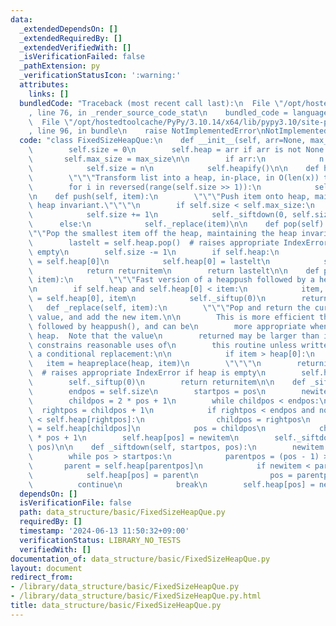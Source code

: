 ```yaml
---
data:
  _extendedDependsOn: []
  _extendedRequiredBy: []
  _extendedVerifiedWith: []
  _isVerificationFailed: false
  _pathExtension: py
  _verificationStatusIcon: ':warning:'
  attributes:
    links: []
  bundledCode: "Traceback (most recent call last):\n  File \"/opt/hostedtoolcache/PyPy/3.10.14/x64/lib/pypy3.10/site-packages/onlinejudge_verify/documentation/build.py\"\
    , line 76, in _render_source_code_stat\n    bundled_code = language.bundle(\n\
    \  File \"/opt/hostedtoolcache/PyPy/3.10.14/x64/lib/pypy3.10/site-packages/onlinejudge_verify/languages/python.py\"\
    , line 96, in bundle\n    raise NotImplementedError\nNotImplementedError\n"
  code: "class FixedSizeHeapQue:\n    def __init__(self, arr=None, max_size=10**8):\n\
    \        self.size = 0\n        self.heap = arr if arr is not None else []\n \
    \       self.max_size = max_size\n\n        if arr:\n            n = len(arr)\n\
    \            self.size = n\n            self.heapify()\n\n    def heapify(self):\n\
    \        \"\"\"Transform list into a heap, in-place, in O(len(x)) time.\"\"\"\n\
    \        for i in reversed(range(self.size >> 1)):\n            self._siftup(i)\n\
    \n    def push(self, item):\n        \"\"\"Push item onto heap, maintaining the\
    \ heap invariant.\"\"\"\n        if self.size < self.max_size:\n            self.heap.append(item)\n\
    \            self.size += 1\n            self._siftdown(0, self.size - 1)\n  \
    \      else:\n            self._replace(item)\n\n    def pop(self):\n        \"\
    \"\"Pop the smallest item off the heap, maintaining the heap invariant.\"\"\"\n\
    \        lastelt = self.heap.pop()  # raises appropriate IndexError if heap is\
    \ empty\n        self.size -= 1\n        if self.heap:\n            returnitem\
    \ = self.heap[0]\n            self.heap[0] = lastelt\n            self._siftup(0)\n\
    \            return returnitem\n        return lastelt\n\n    def pushpop(self,\
    \ item):\n        \"\"\"Fast version of a heappush followed by a heappop.\"\"\"\
    \n        if self.heap and self.heap[0] < item:\n            item, self.heap[0]\
    \ = self.heap[0], item\n            self._siftup(0)\n        return item\n\n \
    \   def _replace(self, item):\n        \"\"\"Pop and return the current smallest\
    \ value, and add the new item.\n\n        This is more efficient than heappop()\
    \ followed by heappush(), and can be\n        more appropriate when using a fixed-size\
    \ heap.  Note that the value\n        returned may be larger than item!  That\
    \ constrains reasonable uses of\n        this routine unless written as part of\
    \ a conditional replacement:\n\n            if item > heap[0]:\n             \
    \   item = heapreplace(heap, item)\n        \"\"\"\n        returnitem = self.heap[0]\
    \  # raises appropriate IndexError if heap is empty\n        self.heap[0] = item\n\
    \        self._siftup(0)\n        return returnitem\n\n    def _siftup(self, pos):\n\
    \        endpos = self.size\n        startpos = pos\n        newitem = self.heap[pos]\n\
    \        childpos = 2 * pos + 1\n        while childpos < endpos:\n          \
    \  rightpos = childpos + 1\n            if rightpos < endpos and not self.heap[childpos]\
    \ < self.heap[rightpos]:\n                childpos = rightpos\n            self.heap[pos]\
    \ = self.heap[childpos]\n            pos = childpos\n            childpos = 2\
    \ * pos + 1\n        self.heap[pos] = newitem\n        self._siftdown(startpos,\
    \ pos)\n\n    def _siftdown(self, startpos, pos):\n        newitem = self.heap[pos]\n\
    \        while pos > startpos:\n            parentpos = (pos - 1) >> 1\n     \
    \       parent = self.heap[parentpos]\n            if newitem < parent:\n    \
    \            self.heap[pos] = parent\n                pos = parentpos\n      \
    \          continue\n            break\n        self.heap[pos] = newitem\n"
  dependsOn: []
  isVerificationFile: false
  path: data_structure/basic/FixedSizeHeapQue.py
  requiredBy: []
  timestamp: '2024-06-13 11:50:32+09:00'
  verificationStatus: LIBRARY_NO_TESTS
  verifiedWith: []
documentation_of: data_structure/basic/FixedSizeHeapQue.py
layout: document
redirect_from:
- /library/data_structure/basic/FixedSizeHeapQue.py
- /library/data_structure/basic/FixedSizeHeapQue.py.html
title: data_structure/basic/FixedSizeHeapQue.py
---
```

